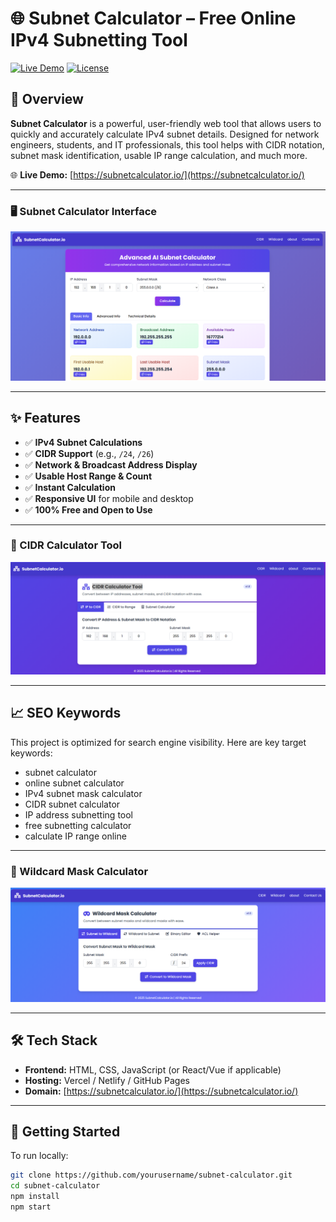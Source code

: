 # 🌐 Subnet Calculator – Free Online IPv4 Subnetting Tool

[![Live Demo](https://img.shields.io/badge/Demo-Visit-green?style=flat-square&logo=google-chrome)](https://subnetcalculator.io/)
[![License](https://img.shields.io/github/license/yourusername/subnet-calculator?style=flat-square)](LICENSE)

## 🔎 Overview

**Subnet Calculator** is a powerful, user-friendly web tool that allows users to quickly and accurately calculate IPv4 subnet details. Designed for network engineers, students, and IT professionals, this tool helps with CIDR notation, subnet mask identification, usable IP range calculation, and much more.

🌐 **Live Demo:** [https://subnetcalculator.io/](https://subnetcalculator.io/)

---

### 🖥️ Subnet Calculator Interface  
![Subnet Calculator](https://raw.githubusercontent.com/jacksbrown007/subnet-calculator/main/subnetcalculator.png)

---

## ✨ Features

- ✅ **IPv4 Subnet Calculations**
- ✅ **CIDR Support** (e.g., `/24`, `/26`)
- ✅ **Network & Broadcast Address Display**
- ✅ **Usable Host Range & Count**
- ✅ **Instant Calculation**
- ✅ **Responsive UI** for mobile and desktop
- ✅ **100% Free and Open to Use**

---

### 🧮 CIDR Calculator Tool  
![CIDR Calculator Tool](https://raw.githubusercontent.com/jacksbrown007/subnet-calculator/main/CIDR%20Calculator%20Tool.png)

---

## 📈 SEO Keywords

This project is optimized for search engine visibility. Here are key target keywords:

- subnet calculator
- online subnet calculator
- IPv4 subnet mask calculator
- CIDR subnet calculator
- IP address subnetting tool
- free subnetting calculator
- calculate IP range online

---

### 🎯 Wildcard Mask Calculator  
![Wildcard Mask Calculator](https://raw.githubusercontent.com/jacksbrown007/subnet-calculator/main/Wildcard%20Mask%20Calculator.png)

---

## 🛠️ Tech Stack

- **Frontend:** HTML, CSS, JavaScript (or React/Vue if applicable)
- **Hosting:** Vercel / Netlify / GitHub Pages
- **Domain:** [https://subnetcalculator.io/](https://subnetcalculator.io/)

---

## 🚀 Getting Started

To run locally:

```bash
git clone https://github.com/yourusername/subnet-calculator.git
cd subnet-calculator
npm install
npm start
